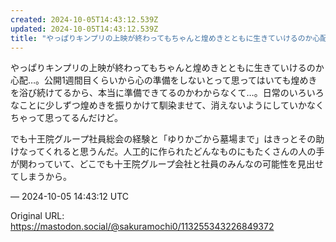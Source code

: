 ```yaml
---
created: 2024-10-05T14:43:12.539Z
updated: 2024-10-05T14:43:12.539Z
title: "やっぱりキンプリの上映が終わってもちゃんと煌めきとともに生きていけるのか心配…。公開1週間目くらいから心の準備をしないとって思ってはいても煌めきを浴び続けてるか[...]"
---
```


<p>やっぱりキンプリの上映が終わってもちゃんと煌めきとともに生きていけるのか心配…。公開1週間目くらいから心の準備をしないとって思ってはいても煌めきを浴び続けてるから、本当に準備できてるのかわからなくて…。日常のいろいろなことに少しずつ煌めきを振りかけて馴染ませて、消えないようにしていかなくちゃって思ってるんだけど。</p><p>でも十王院グループ社員総会の経験と「ゆりかごから墓場まで」はきっとその助けなってくれると思うんだ。人工的に作られたどんなものにもたくさんの人の手が関わっていて、どこでも十王院グループ会社と社員のみんなの可能性を見出せてしまうから。</p>

&mdash; 2024-10-05 14:43:12 UTC

Original URL: https://mastodon.social/@sakuramochi0/113255343226849372
